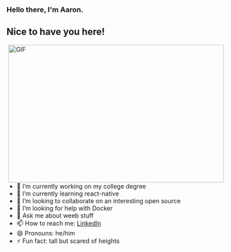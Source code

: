 ### Hello there, I'm Aaron. 
## Nice to have you here!

<img align="right" alt="GIF" src="https://lh3.googleusercontent.com/proxy/PlQsVeluMu0_T4K3On9MrNN03-wsQZMqDJJMpQCM6aINK2T1SLzLxoYdtcrooZENv32YA-bGNYT6JFM7Hy0mxJ11m8XFv-RwcFFmlnMJjRaEN77IOPJWDp8VsWfD-8IW3so" width="500" height="320">

- 🔭 I’m currently working on my college degree
- 🌱 I’m currently learning react-native
- 👯 I’m looking to collaborate on an interesting open source
- 🤔 I’m looking for help with Docker
- 💬 Ask me about weeb stuff
- 📫 How to reach me: [LinkedIn](https://www.linkedin.com/in/aaronreihill/)
- 😄 Pronouns: he/him
- ⚡ Fun fact: tall but scared of heights 

